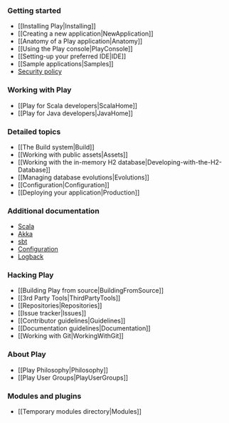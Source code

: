 <!--- Copyright (C) 2009-2013 Typesafe Inc. <http://www.typesafe.com> -->
### Getting started

- [[Installing Play|Installing]]
- [[Creating a new application|NewApplication]]
- [[Anatomy of a Play application|Anatomy]]
- [[Using the Play console|PlayConsole]]
- [[Setting-up your preferred IDE|IDE]]
- [[Sample applications|Samples]]
- [Security policy](http://www.playframework.com/code/security)

### Working with Play

- [[Play for Scala developers|ScalaHome]]
- [[Play for Java developers|JavaHome]]

### Detailed topics

- [[The Build system|Build]]
- [[Working with public assets|Assets]]
- [[Working with the in-memory H2 database|Developing-with-the-H2-Database]]
- [[Managing database evolutions|Evolutions]]
- [[Configuration|Configuration]]
- [[Deploying your application|Production]]

### Additional documentation

- [Scala](http://docs.scala-lang.org/)
- [Akka](http://akka.io/docs/)
- [sbt](http://www.scala-sbt.org/learn.html)
- [Configuration](https://github.com/typesafehub/config)
- [Logback](http://logback.qos.ch/documentation.html)

### Hacking Play

- [[Building Play from source|BuildingFromSource]]
- [[3rd Party Tools|ThirdPartyTools]]
- [[Repositories|Repositories]]
- [[Issue tracker|Issues]]
- [[Contributor guidelines|Guidelines]]
- [[Documentation guidelines|Documentation]]
- [[Working with Git|WorkingWithGit]]

### About Play

- [[Play Philosophy|Philosophy]]
- [[Play User Groups|PlayUserGroups]]

### Modules and plugins

- [[Temporary modules directory|Modules]]

